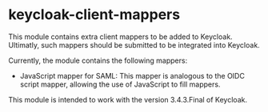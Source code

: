 # keycloak-client-mappers

This module contains extra client mappers to be added to Keycloak. Ultimatly, such mappers should be submitted to be 
integrated into Keycloak.

Currently, the module contains the following mappers:

* JavaScript mapper for SAML: This mapper is analogous to the OIDC script mapper, allowing the use of JavaScript to fill
mappers. 

This module is intended to work with the version 3.4.3.Final of Keycloak.
